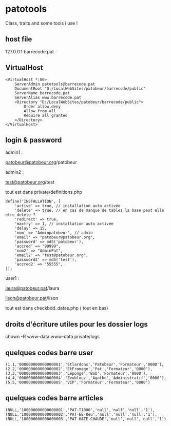 # patotools
Class, traits and some tools i use !

## host file

127.0.0.1 barrecode.pat

## VirtualHost

```
<VirtualHost *:80>
    ServerAdmin patotools@barrecode.pat
    DocumentRoot "D:/LocalWebSites/patobeur/barrecode/public"
    ServerName barrecode.pat
    ServerAlias www.barrecode.pat
    <Directory "D:/LocalWebSites/patobeur/barrecode/public">
        Order allow,deny
        Allow from all
        Require all granted
    </Directory>
</VirtualHost>
```

## login & password

admin1 : 

patobeur@patobeur.org/patobeur

admin2 : 

test@patobeur.org/test

tout est dans private/definitions.php

```
define('INSTALLATION', [
	'active' => true, // installation auto activée
	'delete' => true, // en cas de manque de tables la base peut elle etre delete ?
	'redirect' => true,
	'maxtry' => 1, // installation auto activée
	'delay' => 15,
	'nom' => "Adminpatobeur", // admin
	'email' => "patobeur@patobeur.org",
	'password' => md5('patobeur'),
	'accred' => "99999",
	'nom2' => "AdminPat",
	'email2' => "test@patobeur.org",
	'password2' => md5('test'),
	'accred2' => "55555",
]);
```

user1 : 

laura@patobeur.pat/laura

lison@patobeur.pat/lison

tout est dans checkbdd_datas.php ( tout en bas)

## droits d'écriture utiles pour les dossier logs

chown -R www-data:www-data private/logs

## quelques codes barre user

```
(1,1,'000000000000000001','Etlardons','Patobeur','Formateur','0000'),
(2,2,'000000000000000002','EtFromage','Pat','Formateur','0000'),
(3,3,'000000000000000003','Léponge','Bob','Formateur','0000'),
(4,4,'000000000000000004','Zeublouz','Agathe','Administratif','0000'),
(5,5,'000000000000000005','VIP','Formateur','Formateur','0000')
```

## quelques codes barre articles

```
(NULL,'100000000000000001','PAT-T1000','null','null','null','1'),
(NULL,'100000000000000002','PAT-EE-8eu','null','null','null','1'),
(NULL,'100000000000000003','PAT-HATE-CHAUDE','null','null','null','1')
```